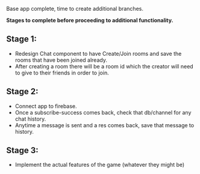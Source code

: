 


Base app complete, time to create additional branches.

**Stages to complete before proceeding to additional functionality.**

  ## Stage 1:

  - Redesign Chat component to have Create/Join rooms and save the rooms that have been joined already.
  - After creating a room there will be a room id which the creator will need to give to their friends in order to join.

  ## Stage 2:
  
  - Connect app to firebase.
  - Once a subscribe-success comes back, check that db/channel for any chat history.
  - Anytime a message is sent and a res comes back, save that message to history.

  ## Stage 3:

  - Implement the actual features of the game (whatever they might be)